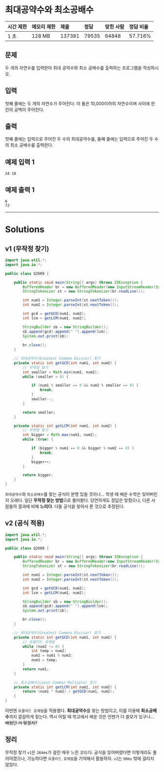 # 최대공약수와 최소공배수

| 시간 제한 | 메모리 제한 | 제출   | 정답  | 맞힌 사람 | 정답 비율 |
| :-------- | :---------- | :----- | :---- | :-------- | :-------- |
| 1 초      | 128 MB      | 137381 | 79535 | 64848     | 57.716%   |

## 문제

두 개의 자연수를 입력받아 최대 공약수와 최소 공배수를 출력하는 프로그램을 작성하시오.

## 입력

첫째 줄에는 두 개의 자연수가 주어진다. 이 둘은 10,000이하의 자연수이며 사이에 한 칸의 공백이 주어진다.

## 출력

첫째 줄에는 입력으로 주어진 두 수의 최대공약수를, 둘째 줄에는 입력으로 주어진 두 수의 최소 공배수를 출력한다.

## 예제 입력 1 

```
24 18
```

## 예제 출력 1 

```
6
72
```



---

# Solutions

## v1 (무작정 찾기)

```java
import java.util.*;
import java.io.*;

public class Q2609 {

    public static void main(String[] args) throws IOException {
        BufferedReader br = new BufferedReader(new InputStreamReader(System.in));
        StringTokenizer st = new StringTokenizer(br.readLine());

        int num1 = Integer.parseInt(st.nextToken());
        int num2 = Integer.parseInt(st.nextToken());

        int gcd = getGCD(num1, num2);
        int lcm = getLCM(num1, num2);

        StringBuilder sb = new StringBuilder();
        sb.append(gcd).append(" ").append(lcm);
        System.out.print(sb);
        
        br.close();
    }

    // 최대공약수(Greatest Common Divisor) 찾기
    private static int getGCD(int num1, int num2) {
        // 무작정 찾기
        int smaller = Math.min(num1, num2); 
        while (smaller > 0) {

            if (num1 % smaller == 0 && num2 % smaller == 0) {
                break;
            }
            smaller--;
        }

        return smaller;
    }

    private static int getLCM(int num1, int num2) {
        // 무작정 찾기
        int bigger = Math.max(num1, num2);
        while (true) {

            if (bigger % num1 == 0 && bigger % num2 == 0) {
                break;
            }
            bigger++;
        }

        return bigger;
    }
}
```

`최대공약수`와 `최소공배수`를 찾는 공식이 분명 있을 것이나… 학생 때 배운 수학은 잊어버린 지 오래다. 일단 **무작정 찾는 방법**으로 풀어봤다. 당연하게도 정답은 맞췄으나, 다른 사람들의 결과에 비해 **느리다**. 다들 공식을 찾아서 푼 것으로 추정된다.

## v2 (공식 적용)

```java
import java.util.*;
import java.io.*;

public class Q2609 {

    public static void main(String[] args) throws IOException {
        BufferedReader br = new BufferedReader(new InputStreamReader(System.in));
        StringTokenizer st = new StringTokenizer(br.readLine());

        int num1 = Integer.parseInt(st.nextToken());
        int num2 = Integer.parseInt(st.nextToken());

        int gcd = getGCD(num1, num2);
        int lcm = getLCM(num1, num2);

        StringBuilder sb = new StringBuilder();
        sb.append(gcd).append(" ").append(lcm);
        System.out.print(sb);

        br.close();
    }

    // 최대공약수(Greatest Common Divisor) 찾기
    private static int getGCD(int num1, int num2) {
        // 유클리드 호제법
        while (num2 != 0) {
            int temp = num2;
            num2 = num1 % num2;
            num1 = temp;
        }
        return num1;
    }

    // 최소공배수(Least Common Multiple) 찾기
    private static int getLCM(int num1, int num2) {
        return (num1 * num2) / getGCD(num1, num2);
    }
}
```

이번엔 `유클리드 호제법`을 적용했다. **최대공약수**를 찾는 방법이고, 이를 이용해 **최소공배수**까지 깔끔하게 찾는다. 역시 어릴 때 학교에서 배운 것은 언젠가 다 쓸모가 있구나… ~~배웠던 거 맞겠지?~~ 

## 정리

무작정 찾기 `v1`은 `264ms`가 걸린 매우 느린 코드다. 공식을 잊어버렸다면 이렇게라도 풀어야겠으나, 가능하다면 `유클리드 호제법`을 기억해서 활용하자. `v2`는 `60ms` 밖에 걸리지 않았다. 
